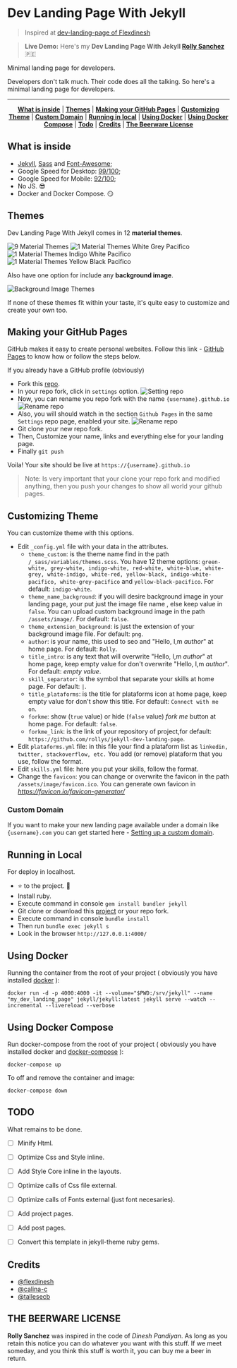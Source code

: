 # Dev Landing Page With Jekyll

> Inspired at [dev-landing-page of Flexdinesh](https://github.com/flexdinesh/dev-landing-page)

> **Live Demo:** Here's my **Dev Landing Page With Jekyll [Rolly Sanchez](https://rollys.github.io)** :peru:

Minimal landing page for developers.

Developers don't talk much. Their code does all the talking. So here's a minimal landing page for developers.

---

<p align="center">
    <b><a href="README.md#what-is-inside">What is inside</a></b>
    |
    <b><a href="README.md#themes">Themes</a></b>
    |
    <b><a href="README.md#making-your-github-pages">Making your GitHub Pages</a></b>
    |
    <b><a href="README.md#customizing-theme">Customizing Theme</a></b>
    |
    <b><a href="README.md#custom-domain">Custom Domain</a></b>
    |
    <b><a href="README.md#running-in-local">Running in local</a></b>
    |
    <b><a href="README.md#using-docker">Using Docker</a></b>
    |
    <b><a href="README.md#using-docker-compose">Using Docker Compose</a></b>
    |
    <b><a href="README.md#todo">Todo</a></b>
    |
    <b><a href="README.md#credits">Credits</a></b>
    |
    <b><a href="README.md#the-beerware-license">The Beerware License</a></b>
</p>

## What is inside

- [Jekyll](https://jekyllrb.com/), [Sass](https://sass-lang.com/) and [Font-Awesome](https://fontawesome.com/);
- Google Speed for Desktop: [99/100](https://developers.google.com/speed/pagespeed/insights/?url=https%3A%2F%2Frollys.github.io%2F&tab=desktop);
- Google Speed for Mobile: [92/100](https://developers.google.com/speed/pagespeed/insights/?url=https%3A%2F%2Frollys.github.io%2F&tab=mobile);
- No JS. :sunglasses:
- Docker and Docker Compose. :smirk:

## Themes

Dev Landing Page With Jekyll comes in 12 **material themes**.

![9 Material Themes](https://image.ibb.co/jJVKCn/dev_landing_page_themes.jpg)
![1 Material Themes White Grey Pacifico](https://user-images.githubusercontent.com/5701014/107158770-4aedbe80-695a-11eb-9682-751fc233b06e.png)
![1 Material Themes Indigo White Pacifico](https://user-images.githubusercontent.com/5701014/107245634-5cd46d80-69fd-11eb-950a-27897bd584d6.png)
![1 Material Themes Yellow Black Pacifico](https://user-images.githubusercontent.com/5701014/107245635-5e059a80-69fd-11eb-9fd5-80b3ba99f768.png)

Also have one option for include any **background image**.

![Background Image Themes](https://user-images.githubusercontent.com/5701014/107158813-87211f00-695a-11eb-8259-887fadfa6965.png)

If none of these themes fit within your taste, it's quite easy to customize and create your own too.

## Making your GitHub Pages

GitHub makes it easy to create personal websites. Follow this link - [GitHub Pages](https://pages.github.com/) to know how or follow the steps below.

If you already have a GitHub profile (obviously)

- Fork this [repo](https://github.com/rollys/jekyll-dev-landing-page).
- In your repo fork, click in `settings` option. ![Setting repo](https://user-images.githubusercontent.com/5701014/107165085-c6159b80-697f-11eb-8ef9-8a1d11ac95e1.png)
- Now, you can rename you repo fork with the name `{username}.github.io` 
![Rename repo](https://user-images.githubusercontent.com/5701014/107165107-d6c61180-697f-11eb-9075-ee917ebad0ba.png)
- Also, you will should watch in the section `Github Pages` in the same `Settings` repo page, enabled your site. ![Rename repo](https://user-images.githubusercontent.com/5701014/107165466-00cc0380-6981-11eb-9381-0fbb38a239f3.png)
- Git clone your new repo fork.
- Then, Customize your name, links and everything else for your landing page.
- Finally `git push`

Voila! Your site should be live at `https://{username}.github.io`

> Note: Is very important that your clone your repo fork and modified anything, then you push your changes to show all world your github pages.

## Customizing Theme

You can customize theme with this options.

- Edit `_config.yml` file with your data in the attributes.
  - `theme_custom`: is the theme name find in the path `/_sass/variables/themes.scss`. You have 12 theme options: `green-white, grey-white, indigo-white, red-white, white-blue, white-grey, white-indigo, white-red, yellow-black, indigo-white-pacifico, white-grey-pacifico` and `yellow-black-pacifico`. For default: `indigo-white`.
  - `theme_name_background`: if you will desire background image in your landing page, your put just the image file name , else keep value in `false`. You can upload custom background image in the path `/assets/image/`. For default: `false`.
  - `theme_extension_background`: is just the extension of your background image file. For default: `png`.
  - `author`: is your name, this used to seo and "Hello, I,m _author_" at home page. For default: `Rolly`.
  - `title_intro`: is any text that will overwrite "Hello, I,m _author_" at home page, keep empty value for don't overwrite "Hello, I,m _author_". For default: _empty value_.
  - `skill_separator`: is the symbol that separate your skills at home page. For default: `|`.
  - `title_plataforms`: is the title for plataforms icon at home page, keep empty value for don't show this title. For default: `Connect with me on`.
  - `forkme`: show (`true` value) or hide (`false` value) _fork me_ button at home page. For default: `false`.
  - `forkme_link`: is the link of your repository of project,for default: `https://github.com/rollys/jekyll-dev-landing-page`.
- Edit `plataforms.yml` file: in this file your find a plataform list as `linkedin, twitter, stackoverflow, etc.` You add (or remove) plataform that you use, follow the format.
- Edit `skills.yml` file: here you put your skills, follow the format.
- Change the `favicon`: you can change or overwrite the favicon in the path `/assets/image/favicon.ico`. You can generate own favicon in _https://favicon.io/favicon-generator/_

### Custom Domain

If you want to make your new landing page available under a domain like `{username}.com` you can get started here - [Setting up a custom domain](https://help.github.com/articles/quick-start-setting-up-a-custom-domain/).

## Running in Local

For deploy in localhost.

- :star: to the project. :metal:
- Install ruby.
- Execute command in console `gem install bundler jekyll`
- Git clone or download this [project](https://github.com/rollys/jekyll-dev-landing-page) or your repo fork.
- Execute command in console `bundle install`
- Then run `bundle exec jekyll s`
- Look in the browser `http://127.0.0.1:4000/`

## Using Docker

Running the container from the root of your project ( obviously you have installed [docker](https://docs.docker.com/engine/install/) ):

```
docker run -d -p 4000:4000 -it --volume="$PWD:/srv/jekyll" --name "my_dev_landing_page" jekyll/jekyll:latest jekyll serve --watch --incremental --livereload --verbose
```

## Using Docker Compose

Run docker-compose from the root of your project ( obviously you have installed docker and [docker-compose](https://docs.docker.com/compose/install/) ):

`docker-compose up`

To off and remove the container and image:

`docker-compose down`

## TODO

What remains to be done.

- [ ] Minify Html.
- [ ] Optimize Css and Style inline.
- [ ] Add Style Core inline  in the layouts.
- [ ] Optimize calls of Css file external.
- [ ] Optimize calls of Fonts external (just font necesaries).
- [ ] Add project pages.
- [ ] Add post pages.
- [ ] Convert this template in jekyll-theme ruby gems.


## Credits

- [@flexdinesh](https://github.com/flexdinesh/)
- [@calina-c](https://calina-c.github.io/)
- [@tallesecb](https://tallesecb.github.io/)

## THE BEERWARE LICENSE

**Rolly Sanchez** was inspired in the code of _Dinesh Pandiyan_. As long as you retain this notice you can do whatever you want with this stuff. If we meet someday, and you think this stuff is worth it, you can buy me a beer in return.
